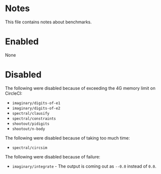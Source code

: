 # Notes

This file contains notes about benchmarks.

# Enabled

None

# Disabled

The following were disabled because of exceeding the 4G memory limit on CircleCI:

- `imaginary/digits-of-e1`
- `imaginary/digits-of-e2`
- `spectral/clausify`
- `spectral/constraints`
- `shootout/pidigits`
- `shootout/n-body`

The following were disabled because of taking too much time:

- `spectral/circsim`

The following were disabled because of failure:

- `imaginary/integrate` - The output is coming out as `--0.0` instead of `0.0`.
